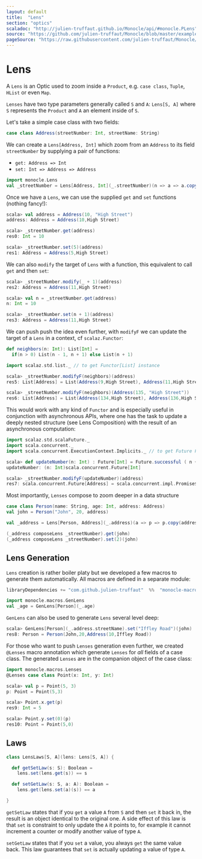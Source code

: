 ```yaml
---
layout: default
title:  "Lens"
section: "optics"
scaladoc: "http://julien-truffaut.github.io/Monocle/api/#monocle.PLens"
source: "https://github.com/julien-truffaut/Monocle/blob/master/example/src/main/scala/monocle/example/LensExample.scala"
pageSource: "https://raw.githubusercontent.com/julien-truffaut/Monocle/master/docs/src/main/tut/lens.md"
---
```

# Lens

A `Lens` is an Optic used to zoom inside a `Product`, e.g. `case class`, `Tuple`, `HList` or even `Map`.

`Lenses` have two type parameters generally called `S` and `A`: `Lens[S, A]` where `S` represents the `Product` and `A` an element inside of `S`.

Let's take a simple case class with two fields:

```scala
case class Address(streetNumber: Int, streetName: String)
```

We can create a `Lens[Address, Int]` which zoom from an `Address` to its field `streetNumber` by supplying a pair of functions:

*   `get: Address => Int`
*   `set: Int => Address => Address`

```scala
import monocle.Lens
val _streetNumber = Lens[Address, Int](_.streetNumber)(n => a => a.copy(streetNumber = n))
```

Once we have a `Lens`, we can use the supplied `get` and `set` functions (nothing fancy!):

```scala
scala> val address = Address(10, "High Street")
address: Address = Address(10,High Street)

scala> _streetNumber.get(address)
res0: Int = 10

scala> _streetNumber.set(5)(address)
res1: Address = Address(5,High Street)
```

We can also `modify` the target of `Lens` with a function, this equivalent to call `get` and then `set`:

```scala
scala> _streetNumber.modify(_ + 1)(address)
res2: Address = Address(11,High Street)

scala> val n = _streetNumber.get(address)
n: Int = 10

scala> _streetNumber.set(n + 1)(address)
res3: Address = Address(11,High Street)
```

We can push push the idea even further, with `modifyF` we can update the target of a `Lens` in a context, cf `scalaz.Functor`:

```scala
def neighbors(n: Int): List[Int] =
  if(n > 0) List(n - 1, n + 1) else List(n + 1)

import scalaz.std.list._ // to get Functor[List] instance
```

```scala
scala> _streetNumber.modifyF(neighbors)(address)
res5: List[Address] = List(Address(9,High Street), Address(11,High Street))

scala> _streetNumber.modifyF(neighbors)(Address(135, "High Street"))
res6: List[Address] = List(Address(134,High Street), Address(136,High Street))
```

This would work with any kind of `Functor` and is especially useful in conjunction with asynchronous APIs, where one has the task to update a deeply nested structure (see Lens Composition) with the result of an asynchronous computation:

```scala
import scalaz.std.scalaFuture._
import scala.concurrent._
import scala.concurrent.ExecutionContext.Implicits._ // to get Future Functor instance
```

```scala
scala> def updateNumber(n: Int) : Future[Int] = Future.successful ( n + 1)
updateNumber: (n: Int)scala.concurrent.Future[Int]

scala> _streetNumber.modifyF(updateNumber)(address)
res7: scala.concurrent.Future[Address] = scala.concurrent.impl.Promise$DefaultPromise@44703aa
```

Most importantly, `Lenses` compose to zoom deeper in a data structure

```scala
case class Person(name: String, age: Int, address: Address)
val john = Person("John", 20, address)
```

```scala
val _address = Lens[Person, Address](_.address)(a => p => p.copy(address = a)) 

(_address composeLens _streetNumber).get(john)
(_address composeLens _streetNumber).set(2)(john)
```


## Lens Generation

`Lens` creation is rather boiler platy but we developed a few macros to generate them automatically. All macros
are defined in a separate module:

```scala
libraryDependencies += "com.github.julien-truffaut"  %%  "monocle-macro"  % ${version}
```

```scala
import monocle.macros.GenLens
val _age = GenLens[Person](_.age)
```

`GenLens` can also be used to generate `Lens` several level deep:

```scala
scala> GenLens[Person](_.address.streetName).set("Iffley Road")(john)
res8: Person = Person(John,20,Address(10,Iffley Road))
```

For those who want to push `Lenses` generation even further, we created `@Lenses` macro annotation which generate
`Lenses` for *all* fields of a case class. The generated `Lenses` are in the companion object of the case class:

```scala
import monocle.macros.Lenses
@Lenses case class Point(x: Int, y: Int)
```

```scala
scala> val p = Point(5, 3)
p: Point = Point(5,3)

scala> Point.x.get(p)
res9: Int = 5

scala> Point.y.set(0)(p)
res10: Point = Point(5,0)
```

## Laws

```scala
class LensLaws[S, A](lens: Lens[S, A]) {

  def getSetLaw(s: S): Boolean =
    lens.set(lens.get(s)) == s

  def setGetLaw(s: S, a: A): Boolean =
    lens.get(lens.set(a)(s)) == a

}
```

`getSetLaw` states that if you `get` a value `A` from `S` and then `set` it back in, the result is an object identical to the original one.
A side effect of this law is that `set` is constraint to only update the `A` it points to, for example it cannot
increment a counter or modify another value of type `A`.

`setGetLaw` states that if you `set` a value, you always `get` the same value back. This law guarantees that `set` is
 actually updating a value of type `A`.

